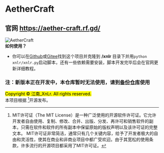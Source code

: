# AetherCraft
## 官网 https://aether-craft.rf.gd/
![AetherCraft](https://aether-craft.rf.gd/aethercraft.png "AetherCraft")   
**如何使用？**   
- 你可以在<a href=https://github.com/jiangnan-qwq/aethercraft>Github</a>或<a href=https://gitee.com/jiangnan-qwq/aethercraft>Gitee</a>找到这个项目并克隆到 **/xnlr** 目录下并用`python xnlr/xnlr.py`启动脚本，还有一些依赖需要安装，脚本开发完毕后会在官网更新详细教程。

### 注：新版本正在开发中，本仓库暂时无法使用，请到<a href=https://github.com/jiangnan-qwq/acbackup>备份仓库</a>使用

<mark>Copyright © 江南_XnLr. All rights reserved.</mark>   
本项目根据 [^「MIT许可证」(LICENSE)]开源发布。
[^「MIT许可证」(LICENSE)]:MIT许可证（The MIT License）是一种广泛使用的开源软件许可证。它允许开发者自由使用、复制、修改、合并、出版、分发、再许可和销售软件的副本，只需在软件和软件的所有副本中保留原始的版权声明以及该许可证的完整文本。
MIT许可证非常简洁，通常只有几个关键内容，给予了开发者极大的自由和灵活性，使其在商业和非商业项目中都广受欢迎。由于其宽松的使用条款，许多流行的开源项目都采用了MIT许可证。
